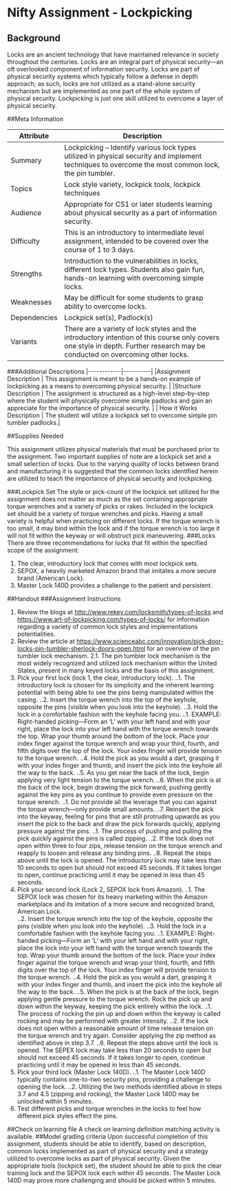 # Nifty Assignment - Lockpicking

## Background

Locks are an ancient technology that have maintained relevance in society throughout the centuries. Locks are an integral part of physical security—an oft overlooked component of information security. Locks are part of physical security systems which typically follow a defense in depth approach; as such, locks are not utilized as a stand-alone security mechanism but are implemented as one part of the whole system of physical security.  Lockpicking is just one skill utilized to overcome a layer of physical security.  

##Meta Information

| Attribute | Description |
| --------- |-------------|
|Summary | Lockpicking – Identify various lock types utilized in physical security and implement techniques to overcome the most common lock, the pin tumbler. |
| Topics | Lock style variety, lockpick tools, lockpick techniques |
|Audience | Appropriate for CS1 or later students learning about physical security as a part of information security. |
| Difficulty | This is an introductory to intermediate level assignment, intended to be covered over the course of 1 to 3 days. |
|Strengths | Introduction to the vulnerabilities in locks, different lock types. Students also gain fun, hands-on learning with overcoming simple locks. |
| Weaknesses | May be difficult for some students to grasp ability to overcome locks. |
| Dependencies | Lockpick set(s), Padlock(s)|
| Variants | There are a variety of lock styles and the introductory intention of this course only covers one style in depth. Further research may be conducted on overcoming other locks. |
###Additional Descriptions
|------------|----------|
|Assignment Description | This assignment is meant to be a hands-on example of lockpicking as a means to overcoming physical security. |
|Structure Description | The assignment is structured as a high-level step-by-step where the student will physically overcome simple padlocks and gain an appreciate for the importance of physical security. |
| How it Works Description | The student will utilize a lockpick set to overcome simple pin tumbler padlocks.|

##Supplies Needed

This assignment utilizes physical materials that must be purchased prior to the assignment. Two important supplies of note are a lockpick set and a small selection of locks. Due to the varying quality of locks between brand and manufacturing it is suggested that the common locks identified herein are utilized to teach the importance of physical security and lockpicking.

###Lockpick Set
The style or pick-count of the lockpick set utilized for the assignment does not matter as much as the set containing appropriate torque wrenches and a variety of picks or rakes.
Included in the lockpick set should be a variety of torque wrenches and picks. Having a small variety is helpful when practicing on different locks. If the torque wrench is too small, it may bind within the lock and if the torque wrench is too large it will not fit within the keyway or will obstruct pick maneuvering.
###Locks
There are three recommendations for locks that fit within the specified scope of the assignment:
1.	The clear, introductory lock that comes with most lockpick sets.
2.	SEPOX, a heavily marketed Amazon brand that imitates a more secure brand (American Lock).
3.	Master Lock 140D provides a challenge to the patient and persistent.

##Handout
###Assignment Instructions
1.	Review the blogs at http://www.rekey.com/locksmith/types-of-locks and https://www.art-of-lockpicking.com/types-of-locks/ for information regarding a variety of common lock styles and implementations potentialities.
2.	Review the article at https://www.scienceabc.com/innovation/pick-door-locks-pin-tumbler-sherlock-doors-open.html for an overview of the pin tumbler lock mechanism.
2.1.	The pin tumbler lock mechanism is the most widely recognized and utilized lock mechanism within the United States, present in many keyed locks and the basis of this assignment.
3.	Pick your first lock (lock 1, the clear, introductory lock).
..1.	The introductory lock is chosen for its simplicity and the inherent learning potential with being able to see the pins being manipulated within the casing.
..2.	Insert the torque wrench into the top of the keyhole, opposite the pins (visible when you look into the keyhole).
..3.	Hold the lock in a comfortable fashion with the keyhole facing you.
..1.	EXAMPLE: Right-handed picking—Form an ‘L’ with your left hand and with your right, place the lock into your left hand with the torque wrench towards the top. Wrap your thumb around the bottom of the lock. Place your index finger against the torque wrench and wrap your third, fourth, and fifth digits over the top of the lock. Your index finger will provide tension to the torque wrench.
..4.	Hold the pick as you would a dart, grasping it with your index finger and thumb, and insert the pick into the keyhole all the way to the back.
..5.	As you get near the back of the lock, begin applying very light tension to the torque wrench.
..6.	When the pick is at the back of the lock, begin drawing the pick forward, pushing gently against the key pins as you continue to provide even pressure on the torque wrench.
..1.	Do not provide all the leverage that you can against the torque wrench—only provide small amounts.
..7.	Reinsert the pick into the keyway, feeling for pins that are still protruding upwards as you insert the pick to the back and draw the pick forwards quickly, applying pressure against the pins.
..1.	The process of pushing and pulling the pick quickly against the pins is called zipping.
..2.	If the lock does not open within three to four zips, release tension on the torque wrench and reapply to loosen and release any binding pins.
..8.	Repeat the steps above until the lock is opened. The introductory lock may take less than 10 seconds to open but should not exceed 45 seconds. If it takes longer to open, continue practicing until it may be opened in less than 45 seconds.
4.	Pick your second lock (Lock 2, SEPOX lock from Amazon).
..1.	The SEPOX lock was chosen for its heavy marketing within the Amazon marketplace and its imitation of a more secure and recognized brand, American Lock.  
..2.	Insert the torque wrench into the top of the keyhole, opposite the pins (visible when you look into the keyhole).
..3.	Hold the lock in a comfortable fashion with the keyhole facing you.
..1.	EXAMPLE: Right-handed picking—Form an ‘L’ with your left hand and with your right, place the lock into your left hand with the torque wrench towards the top. Wrap your thumb around the bottom of the lock. Place your index finger against the torque wrench and wrap your third, fourth, and fifth digits over the top of the lock. Your index finger will provide tension to the torque wrench.
..4.	Hold the pick as you would a dart, grasping it with your index finger and thumb, and insert the pick into the keyhole all the way to the back.
..5.	When the pick is at the back of the lock, begin applying gentle pressure to the torque wrench. Rock the pick up and down within the keyway, keeping the pick entirely within the lock.
..1.	The process of rocking the pin up and down within the keyway is called rocking and may be performed with greater intensity.
..2.	If the lock does not open within a reasonable amount of time release tension on the torque wrench and try again. Consider applying the zip method as identified above in step 3.7.
..6.	Repeat the steps above until the lock is opened. The SEPEX lock may take less than 20 seconds to open but should not exceed 45 seconds. If it takes longer to open, continue practicing until it may be opened in less than 45 seconds.
5.	Pick your third lock (Master Lock 140D).
..1.	The Master Lock 140D typically contains one-to-two security pins, providing a challenge to opening the lock.
..2.	Utilizing the two methods identified above in steps 3.7 and 4.5 (zipping and rocking), the Master Lock 140D may be unlocked within 5 minutes.
6.	Test different picks and torque wrenches in the locks to feel how different pick styles effect the pins.

##Check on learning file
A check on learning definition matching activity is available.
##Model grading criteria
Upon successful completion of this assignment, students should be able to identify, based on description, common locks implemented as part of physical security and a strategy utilized to overcome locks as part of physical security. Given the appropriate tools (lockpick set), the student should be able to pick the clear training lock and the SEPOX lock each within 45 seconds. The Master Lock 140D may prove more challenging and should be picked within 5 minutes.
